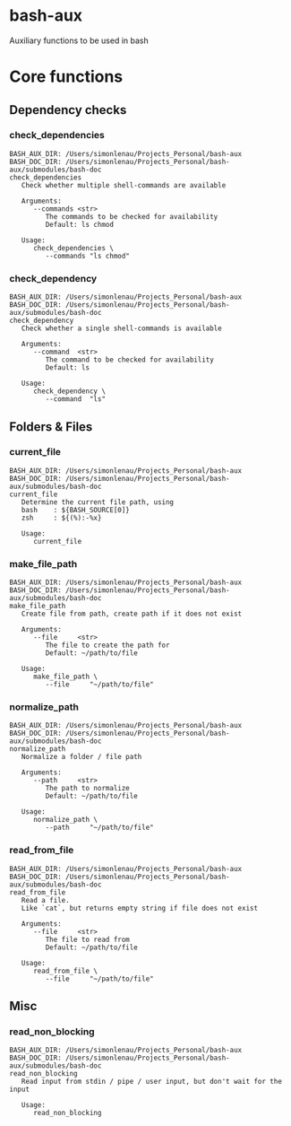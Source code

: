 bash-aux
================

Auxiliary functions to be used in bash

# Core functions

## Dependency checks

### check_dependencies

<pre class="r-output"><code>BASH_AUX_DIR: /Users/simonlenau/Projects_Personal/bash-aux
BASH_DOC_DIR: /Users/simonlenau/Projects_Personal/bash-aux/submodules/bash-doc
check_dependencies   
   Check whether multiple shell-commands are available
&#10;   Arguments:      
      --commands &lt;str&gt; 
         The commands to be checked for availability
         Default: ls chmod
&#10;   Usage:      
      check_dependencies \
         --commands "ls chmod"
</code></pre>

### check_dependency

<pre class="r-output"><code>BASH_AUX_DIR: /Users/simonlenau/Projects_Personal/bash-aux
BASH_DOC_DIR: /Users/simonlenau/Projects_Personal/bash-aux/submodules/bash-doc
check_dependency   
   Check whether a single shell-commands is available
&#10;   Arguments:      
      --command  &lt;str&gt; 
         The command to be checked for availability
         Default: ls
&#10;   Usage:      
      check_dependency \
         --command  "ls"
</code></pre>

## Folders & Files

### current_file

<pre class="r-output"><code>BASH_AUX_DIR: /Users/simonlenau/Projects_Personal/bash-aux
BASH_DOC_DIR: /Users/simonlenau/Projects_Personal/bash-aux/submodules/bash-doc
current_file   
   Determine the current file path, using 
   bash    : ${BASH_SOURCE[0]}                                         
   zsh     : ${(%):-%x}                                              
&#10;   Usage:      
      current_file
</code></pre>

### make_file_path

<pre class="r-output"><code>BASH_AUX_DIR: /Users/simonlenau/Projects_Personal/bash-aux
BASH_DOC_DIR: /Users/simonlenau/Projects_Personal/bash-aux/submodules/bash-doc
make_file_path   
   Create file from path, create path if it does not exist
&#10;   Arguments:      
      --file     &lt;str&gt; 
         The file to create the path for
         Default: ~/path/to/file
&#10;   Usage:      
      make_file_path \
         --file     "~/path/to/file"
</code></pre>

### normalize_path

<pre class="r-output"><code>BASH_AUX_DIR: /Users/simonlenau/Projects_Personal/bash-aux
BASH_DOC_DIR: /Users/simonlenau/Projects_Personal/bash-aux/submodules/bash-doc
normalize_path   
   Normalize a folder / file path
&#10;   Arguments:      
      --path     &lt;str&gt; 
         The path to normalize
         Default: ~/path/to/file
&#10;   Usage:      
      normalize_path \
         --path     "~/path/to/file"
</code></pre>

### read_from_file

<pre class="r-output"><code>BASH_AUX_DIR: /Users/simonlenau/Projects_Personal/bash-aux
BASH_DOC_DIR: /Users/simonlenau/Projects_Personal/bash-aux/submodules/bash-doc
read_from_file   
   Read a file.
   Like `cat`, but returns empty string if file does not exist
&#10;   Arguments:      
      --file     &lt;str&gt; 
         The file to read from
         Default: ~/path/to/file
&#10;   Usage:      
      read_from_file \
         --file     "~/path/to/file"
</code></pre>

## Misc

### read_non_blocking

<pre class="r-output"><code>BASH_AUX_DIR: /Users/simonlenau/Projects_Personal/bash-aux
BASH_DOC_DIR: /Users/simonlenau/Projects_Personal/bash-aux/submodules/bash-doc
read_non_blocking   
   Read input from stdin / pipe / user input, but don't wait for the input
&#10;   Usage:      
      read_non_blocking
</code></pre>
